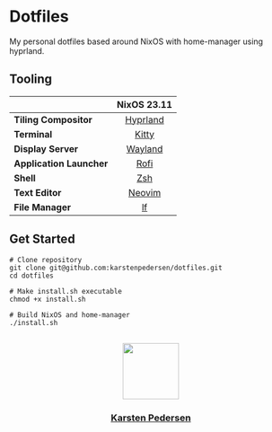 # Dotfiles

My personal dotfiles based around NixOS with home-manager using hyprland.

## Tooling

|                          |                  NixOS 23.11               |
|--------------------------|:------------------------------------------:|
| **Tiling Compositor**    | [Hyprland](https://hyprland.org)           |
| **Terminal**             | [Kitty](https://sw.kovidgoyal.net/kitty/)  |
| **Display Server**       | [Wayland](https://wayland.freedesktop.org) |
| **Application Launcher** | [Rofi](https://github.com/davatorium/rofi) |
| **Shell**                | [Zsh](https://zsh.sourceforge.io)          |
| **Text Editor**          | [Neovim](https://neovim.io)                |
| **File Manager**         | [lf](https://github.com/gokcehan/lf)       |

## Get Started

```
# Clone repository
git clone git@github.com:karstenpedersen/dotfiles.git
cd dotfiles

# Make install.sh executable
chmod +x install.sh

# Build NixOS and home-manager
./install.sh
```

## 
<div id="header" align="center">
  <a href="https://github.com/karstenpedersen/">
    <img src="https://avatars.githubusercontent.com/u/53978294?v=4" width="100"/>
  </a>
  <a href="https://github.com/karstenpedersen/">
    <h3>Karsten Pedersen</h3>  
  </a>
</div>
